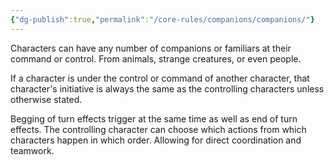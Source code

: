 ```yaml
---
{"dg-publish":true,"permalink":"/core-rules/companions/companions/"}
---
```


Characters can have any number of companions or familiars at their command or control. From animals, strange creatures, or even people.

If a character is under the control or command of another character, that character's initiative is always the same as the controlling characters unless otherwise stated.

Begging of turn effects trigger at the same time as well as end of turn effects. The controlling character can choose which actions from which characters happen in which order. Allowing for direct coordination and teamwork.